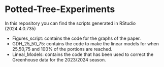 # Potted-Tree-Experiments

In this repository you can find the scripts generated in RStudio (2024.4.0.735)

- Figures_script: contains the code for the graphs of the paper.
- GDH_25_50_75: contains the code to make the linear models for when 25,50,75 and 100% of the portions are reached.
- Lineal_Models: contains the code that has been used to correct the Greenhouse data for the 2023/2024 season.
